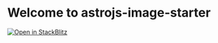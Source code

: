 # Welcome to astrojs-image-starter

[![Open in StackBlitz](https://developer.stackblitz.com/img/open_in_stackblitz.svg)](https://stackblitz.com/github/christian-hackyourshack/astrojs-image-starter)
